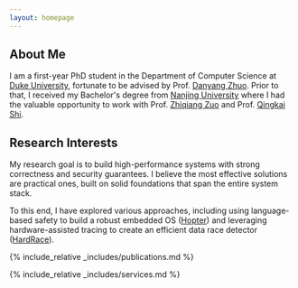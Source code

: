 ```yaml
---
layout: homepage
---
```


## About Me

I am a first-year PhD student in the Department of Computer Science at [Duke University](https://duke.edu/), fortunate to be advised by Prof. [Danyang Zhuo](https://danyangzhuo.com/). Prior to that, I received my Bachelor's degree from [Nanjing University](https://www.nju.edu.cn/) where I had the valuable opportunity to work with Prof. [Zhiqiang Zuo](https://z-zhiqiang.github.io/) and Prof. [Qingkai Shi](https://qingkaishi.github.io/).

## Research Interests

My research goal is to build high-performance systems with strong correctness and security guarantees. I believe the most effective solutions are practical ones, built on solid foundations that span the entire system stack.

To this end, I have explored various approaches, including using language-based safety to build a robust embedded OS ([Hopter](assets/files/mobisys25.pdf)) and leveraging hardware-assisted tracing to create an efficient data race detector ([HardRace](https://arxiv.org/abs/2410.18412)).

{% include_relative _includes/publications.md %}

{% include_relative _includes/services.md %}
